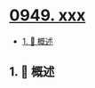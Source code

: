 # [0949. xxx](https://github.com/Tdahuyou/TNotes.leetcode/tree/main/notes/0949.%20xxx)

<!-- region:toc -->

- [1. 📝 概述](#1--概述)

<!-- endregion:toc -->

## 1. 📝 概述

